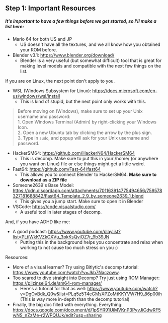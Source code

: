 ## Step 1: Important Resources
##### It's important to have a few things before we get started, so I'll make a list here:
- Mario 64 for both US and JP
  - US doesn't have all the textures, and we all know how you obtained your ROM before.
- Blender v3.1: https://www.blender.org/download/
  - Blender is a very useful (but somewhat difficult) tool that is great for making level models and compatible with the next few things on the list.

If you are on Linux, the next point don't apply to you.
- WSL (Windows Subsystem for Linux): https://docs.microsoft.com/en-us/windows/wsl/install
  - This is kind of stupid, but the next point only works with this.

> Before moving on (Windows), make sure to set up your Unix username and password:  
1\. Open Windows Terminal (Admin) by right-clicking your Windows Icon.  
2\. Open a new Ubuntu tab by clicking the arrow by the plus sign.  
3\. Type in `sudo`, and popup will ask for your Unix username and password.  

- HackerSM64: https://github.com/HackerN64/HackerSM64
  - This is decomp. Make sure to put this in your /home/<user> (or anywhere you want on Linux) file or else  things might get a little weird.
- Fast64: https://github.com/Fast-64/fast64
  - This allows you to connect Blender to HackerSM64. **Make sure to download as a ZIP file**
- Someone2639's Base Model: https://cdn.discordapp.com/attachments/701163914775494656/759578327181688842/Fast64_Template_2.9_by_someone2639_1.blend
  - This gives you a jump start. Make sure to open it in Blender
- VSCode: https://code.visualstudio.com/
  - A useful tool in later stages of decomp.
  
And, if you have ADHD like me:
- A good podcast: https://www.youtube.com/playlist?list=PLtiWkKVZkCXVu_3pkKsQviOZ7r_9b39JN
  - Putting this in the background helps you concentrate and relax when working to not cause too much stress on you :)

Resources:
- More of a visual learner? Try using Bitlytic's decomp tutorial: https://www.youtube.com/watch?v=Jkb7Naczoww.
- Too scared to dive straight into Decomp? Try just using ROM Manager: https://pilzinsel64.de/sm64-rom-manager/
  - Here's a tutorial for that as well: https://www.youtube.com/watch?v=DgOvBdk_Q0w&list=PLq5z5T4eGMsXPZoMtKKYVW7H9_86p00ih (This is way more in-depth than the decomp tutorial)
- Finally, the big doc filled with everything. Everything: https://docs.google.com/document/d/1pSYR91UiMVKnP3PyvJiCdwRF5wNS_nZzMe-r2WPQUJk/edit?usp=sharing
